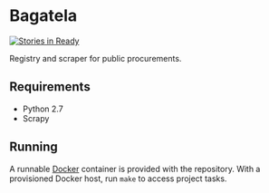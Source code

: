 # Bagatela

[![Stories in
Ready](https://badge.waffle.io/codeforcroatia/bagatela.png?label=ready&title=Ready)](https://waffle.io/codeforcroatia/bagatela)

Registry and scraper for public procurements.

## Requirements

* Python 2.7
* Scrapy

## Running

A runnable [Docker](https://www.docker.com/) container is provided with the
repository. With a provisioned Docker host, run `make` to access project tasks.
